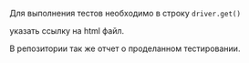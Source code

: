Для выполнения тестов необходимо в строку `driver.get()`

указать ссылку на html файл.

В репозитории так же отчет о проделанном тестировании.
